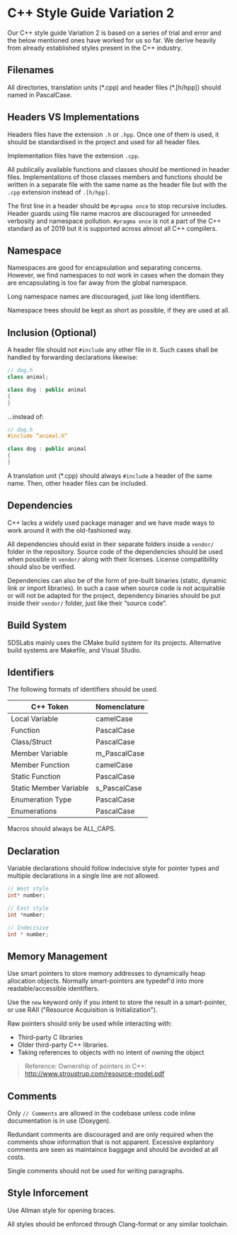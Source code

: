# C++ Style Guide Variation 2

Our C++ style guide Variation 2 is based on a series of trial and error and the below mentioned ones have worked for us so far. We derive heavily from already established styles present in the C++ industry.

## Filenames

All directories, translation units (\*.cpp) and header files (\*.[h/hpp]) should named in PascalCase.

## Headers VS Implementations

Headers files have the extension `.h` or `.hpp`. Once one of them is used, it should be standardised in the project and used for all header files.

Implementation files have the extension `.cpp`.

All publically available functions and classes should be mentioned in header files. Implementations of those classes members and functions should be written in a separate file with the same name as the header file but with the `.cpp` extension instead of `.[h/hpp]`.

The first line in a header should be `#pragma once` to stop recursive includes. Header guards using file name macros are discouraged for unneeded verbosity and namespace pollution. `#pragma once` is not a part of the C++ standard as of 2019 but it is supported across almost all C++ compilers.

## Namespace

Namespaces are good for encapsulation and separating concerns. However, we find namespaces to not work in cases when the domain they are encapsulating is too far away from the global namespace.

Long namespace names are discouraged, just like long identifiers.

Namespace trees should be kept as short as possible, if they are used at all.

## Inclusion (Optional)

A header file should not `#include` any other file in it. Such cases shall be handled by forwarding declarations likewise:
```cpp
// dog.h
class animal;

class dog : public animal
{
}
```
...instead of:
```cpp
// dog.h
#include “animal.h”

class dog : public animal
{
}
```

A translation unit (*.cpp) should always `#include` a header of the same name. Then, other header files can be included.

## Dependencies

C++ lacks a widely used package manager and we have made ways to work around it with the old-fashioned way.

All dependencies should exist in their separate folders inside a `vendor/` folder in the repository. Source code of the dependencies should be used when possible in `vendor/` along with their licenses. License compatibility should also be verified.

Dependencies can also be of the form of pre-built binaries (static, dynamic link or import libraries). In such a case when source code is not acquirable or will not be adapted for the project, dependency binaries should be put inside their `vendor/` folder, just like their “source code”.

## Build System

SDSLabs mainly uses the CMake build system for its projects. Alternative build systems are Makefile, and Visual Studio.

## Identifiers

The following formats of identifiers should be used.

| C++ Token              | Nomenclature |
|------------------------|--------------|
| Local Variable         | camelCase    |
| Function               | PascalCase   |
| Class/Struct           | PascalCase   |
| Member Variable        | m_PascalCase |
| Member Function        | camelCase    |
| Static Function        | PascalCase   |
| Static Member Variable | s_PascalCase |
| Enumeration Type       | PascalCase   |
| Enumerations           | PascalCase   |

Macros should always be ALL_CAPS.

## Declaration

Variable declarations should follow indecisive style for pointer types and multiple declarations in a single line are not allowed.

```cpp
// West style
int* number;

// East style
int *number;

// Indecisive
int * number;
```

## Memory Management

Use smart pointers to store memory addresses to dynamically heap allocation objects. Normally smart-pointers are typedef'd into more readable/accessible identifiers.

Use the `new` keyword only if you intent to store the result in a smart-pointer, or use RAII ("Resource Acquisition is Initialization").

Raw pointers should only be used while interacting with:

* Third-party C libraries
* Older third-party C++ libraries.
* Taking references to objects with no intent of owning the object

> Reference: Ownership of pointers in C++: http://www.stroustrup.com/resource-model.pdf

## Comments

Only `// Comments` are allowed in the codebase unless code inline documentation is in use (Doxygen).

Redundant comments are discouraged and are only required when the comments show information that is not apparent. Excessive explantory comments are seen as maintaince baggage and should be avoided at all costs.

Single comments should not be used for writing paragraphs.

## Style Inforcement

Use Allman style for opening braces.

All styles should be enforced through Clang-format or any similar toolchain.

